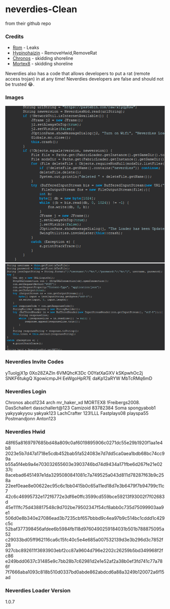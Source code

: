 # neverdies-Clean
from their github repo

### Credits
- [Rom](https://github.com/Romdotpng) - Leaks
- [Hypinohaizin](https://github.com/dada994a) - RemoveHwid,RemoveRat 
- [Chronos](https://github.com/ChronosMain) - skidding shoreline
- [Mortex8](https://github.com/Mortex8) - skidding shoreline

Neverdies also has a code that allows developers to put a rat (remote access trojan) in at any time!
Neverdies developers are false and should not be trusted 😂.

### Images

![screenshot](image.png)
![screenshot](image2.png)

### Neverdies Invite Codes
yTuoIgjX1p
0Xo28ZAZIn
6VMQhcK3Dc
O0YatXaGXV
kSKpwhOc2j
SNKF6tukgQ
XgowicmpJH
EeWgoHpR7E
daKp12aRYW
MbTcRMq6mD 

### Neverdies Login
Chronos
abcd1234
arch
mr_haker_xd
MORTEX8
!Freibergs2008.
DasSchallert
dasschallert@123
Camizoid
83782384
Soma
spongyabob1
yakyyakyyou
yakyak123
LachCrafter
123!LLL
Fastplays08
playspa55
Postmandjonn
Anton123

### Neverdies Hwid
48f65a8169797685bd48a809c0af6019895906c0271dc55e29b1920f1aa1e4b8
2023e5b7d47a1718e5cdb452bab5fa524083e7d7dd5ca0aea1bdb68bc74cc99a
b55a5f4eb9a4e703032655603e3903746bd74d9434a171fbe6d267fe21e0237c
8acebad6451497e1da3295080841081c7a749525a043d811d78287f63b9c258a 
22eef0eae8e00622ec95c6c1bb0415b0c65a11ed18d7e3b6479f7b94799c11c7
42c6c46995732e172f6772e3df6e0ffc3599cd559bce59213f93002f7f02683d
45e111fc75d438817548c9d702be79502347f54cf8abb0c735d75099903aa9e1
506d0e8b340e27086ead3b7235cbf657bbbd9c4ea97b9c514bc1cddd1c429c5c
52baf377398456afdee6b5984fb118d9760490259184031b501b788875095a52
c29033bd05ff962116ca6c15fc40c5e4e685a007532139d3e3b296d3c7852f28
927cbc892611f3693903ebf2cc87a9604d796e2202c26259b5bd349968f2fc86 
e249bdd0637c31485e9c7bb28b7c62981d2e1e52af2a38b0ef3fd741c77a786f
7f7666aba1093c818b510d0337bd0abde862abdcd6a88a3249b120072a6f15ad


### Neverdies Loader Version
1.0.7
